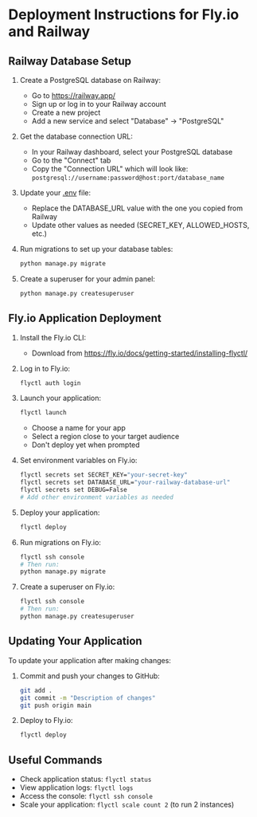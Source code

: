 # Deployment Instructions for Fly.io and Railway

## Railway Database Setup

1. Create a PostgreSQL database on Railway:
   - Go to https://railway.app/
   - Sign up or log in to your Railway account
   - Create a new project
   - Add a new service and select "Database" → "PostgreSQL"

2. Get the database connection URL:
   - In your Railway dashboard, select your PostgreSQL database
   - Go to the "Connect" tab
   - Copy the "Connection URL" which will look like:
     `postgresql://username:password@host:port/database_name`

3. Update your [.env](file://c:\Users\CHRISTOPHER\Desktop\project\RESUME\manage.py#L10-L10) file:
   - Replace the DATABASE_URL value with the one you copied from Railway
   - Update other values as needed (SECRET_KEY, ALLOWED_HOSTS, etc.)

4. Run migrations to set up your database tables:
   ```bash
   python manage.py migrate
   ```

5. Create a superuser for your admin panel:
   ```bash
   python manage.py createsuperuser
   ```

## Fly.io Application Deployment

1. Install the Fly.io CLI:
   - Download from https://fly.io/docs/getting-started/installing-flyctl/

2. Log in to Fly.io:
   ```bash
   flyctl auth login
   ```

3. Launch your application:
   ```bash
   flyctl launch
   ```
   - Choose a name for your app
   - Select a region close to your target audience
   - Don't deploy yet when prompted

4. Set environment variables on Fly.io:
   ```bash
   flyctl secrets set SECRET_KEY="your-secret-key"
   flyctl secrets set DATABASE_URL="your-railway-database-url"
   flyctl secrets set DEBUG=False
   # Add other environment variables as needed
   ```

5. Deploy your application:
   ```bash
   flyctl deploy
   ```

6. Run migrations on Fly.io:
   ```bash
   flyctl ssh console
   # Then run:
   python manage.py migrate
   ```

7. Create a superuser on Fly.io:
   ```bash
   flyctl ssh console
   # Then run:
   python manage.py createsuperuser
   ```

## Updating Your Application

To update your application after making changes:

1. Commit and push your changes to GitHub:
   ```bash
   git add .
   git commit -m "Description of changes"
   git push origin main
   ```

2. Deploy to Fly.io:
   ```bash
   flyctl deploy
   ```

## Useful Commands

- Check application status: `flyctl status`
- View application logs: `flyctl logs`
- Access the console: `flyctl ssh console`
- Scale your application: `flyctl scale count 2` (to run 2 instances)